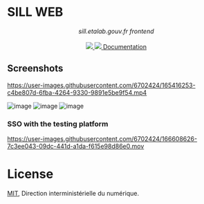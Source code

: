 # SILL WEB

<p align="center">
    <i>sill.etalab.gouv.fr frontend</i>
    <br>
    <br>
    <a href="https://github.com/etalab/sill-web/actions">
      <img src="https://github.com/etalab/sill-web/workflows/ci/badge.svg?branch=main">
    </a>
    <a href="https://github.com/etalab/sill-web/blob/main/LICENSE">
      <img src="https://img.shields.io/npm/l/sill-api">
    </a>
    <a href="https://etalab-2.gitbook.io/sill/">Documentation</a>
</p>

## Screenshots

https://user-images.githubusercontent.com/6702424/165416253-c4be807d-6fba-4264-9330-9891e5be9f54.mp4

![image](https://user-images.githubusercontent.com/6702424/165414459-e35a01b3-cbc5-4a16-b9c0-d27aecb01e60.png)
![image](https://user-images.githubusercontent.com/6702424/165414524-851392c7-1121-4642-8524-dfa81b5068b9.png)
![image](https://user-images.githubusercontent.com/6702424/165414610-ed6ceb17-b10e-4cef-b8c4-0073a27da1d0.png)

### SSO with the testing platform

https://user-images.githubusercontent.com/6702424/166608626-7c3ee043-09dc-441d-a1da-f615e98d86e0.mov

# License

[MIT](LICENSE), Direction interministérielle du numérique.

